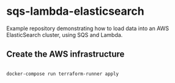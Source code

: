 # sqs-lambda-elasticsearch

Example repository demonstrating how to load data into an AWS ElasticSearch cluster,
using SQS and Lambda.

## Create the AWS infrastructure

```bash

docker-compose run terraform-runner apply

```
